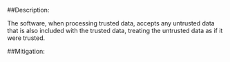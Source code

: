 ##Description:

The software, when processing trusted data, accepts any untrusted data that is also included with the trusted data, treating the untrusted data as if it were trusted.



##Mitigation:
